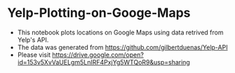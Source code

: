 # Yelp-Plotting-on-Googe-Maps
* This notebook plots locations on Google Maps using data retrived from Yelp's API. 
* The data was generated from https://github.com/gilbertduenas/Yelp-API
* Please visit https://drive.google.com/open?id=153v5XvVaUELgm5LnIRF4PxjYg5WTQoR9&usp=sharing
